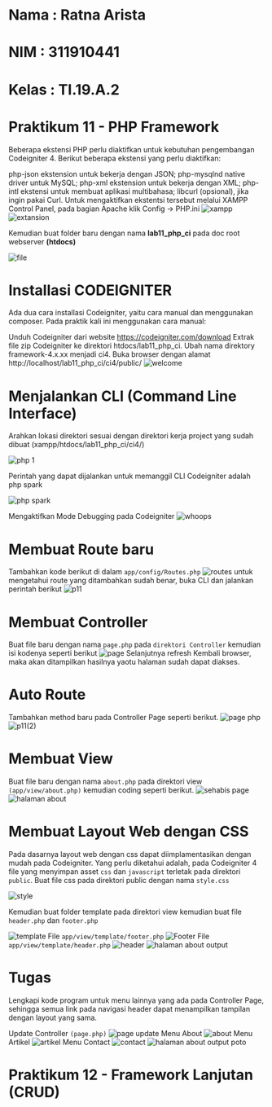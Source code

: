 # Nama : Ratna Arista
# NIM  : 311910441
# Kelas : TI.19.A.2
# Praktikum 11 - PHP Framework

Beberapa ekstensi PHP perlu diaktifkan untuk kebutuhan pengembangan Codeigniter 4. Berikut beberapa ekstensi yang perlu diaktifkan:

php-json ekstension untuk bekerja dengan JSON;
php-mysqlnd native driver untuk MySQL;
php-xml ekstension untuk bekerja dengan XML;
php-intl ekstensi untuk membuat aplikasi multibahasa;
libcurl (opsional), jika ingin pakai Curl.
Untuk mengaktifkan ekstentsi tersebut melalui XAMPP Control Panel, pada bagian Apache klik Config -> PHP.ini
![xampp](https://user-images.githubusercontent.com/56379930/122051358-b6670180-ce0e-11eb-9898-a25aea2cbccc.png)
![extansion](https://user-images.githubusercontent.com/56379930/122051415-c4b51d80-ce0e-11eb-8986-9082ffddee31.png)

Kemudian buat folder baru dengan nama **lab11_php_ci** pada doc root webserver **(htdocs)**

![file](https://user-images.githubusercontent.com/56379930/122052591-0a261a80-ce10-11eb-8646-a916671ab346.png)
# Installasi CODEIGNITER
Ada dua cara installasi Codeigniter, yaitu cara manual dan menggunakan composer. Pada praktik kali ini menggunakan cara manual:

Unduh Codeigniter dari website https://codeigniter.com/download
Extrak file zip Codeigniter ke direktori htdocs/lab11_php_ci.
Ubah nama direktory framework-4.x.xx menjadi ci4.
Buka browser dengan alamat http://localhost/lab11_php_ci/ci4/public/
![welcome](https://user-images.githubusercontent.com/56379930/122051450-cf6fb280-ce0e-11eb-8daa-f822fdd49702.png)
# Menjalankan CLI (Command Line Interface)
Arahkan lokasi direktori sesuai dengan direktori kerja project yang sudah dibuat (xampp/htdocs/lab11_php_ci/ci4/)

![php 1](https://user-images.githubusercontent.com/56379930/122051530-e6aea000-ce0e-11eb-93d1-8398db16c0e9.png)

Perintah yang dapat dijalankan untuk memanggil CLI Codeigniter adalah php spark

![php spark](https://user-images.githubusercontent.com/56379930/122051574-f332f880-ce0e-11eb-9a3c-b7b7d1447049.png)

Mengaktifkan Mode Debugging pada Codeigniter
![whoops](https://user-images.githubusercontent.com/56379930/122051622-00e87e00-ce0f-11eb-88be-320bef906069.png)

# Membuat Route baru
Tambahkan kode berikut di dalam `app/config/Routes.php`
![routes](https://user-images.githubusercontent.com/56379930/122883217-2b828b80-d367-11eb-8559-6ba6454c17cb.png)
untuk mengetahui route yang ditambahkan sudah benar, buka CLI dan jalankan perintah berikut
![p11](https://user-images.githubusercontent.com/56379930/122883271-3b9a6b00-d367-11eb-9a62-0811bc0eaf18.png)

# Membuat Controller
Buat file baru dengan nama `page.php` pada `direktori Controller` kemudian isi kodenya seperti berikut
![page](https://user-images.githubusercontent.com/56379930/122886460-2ffc7380-d36a-11eb-87df-609cf8a5f349.png)
Selanjutnya refresh Kembali browser, maka akan ditampilkan hasilnya yaotu halaman sudah dapat diakses.
# Auto Route
Tambahkan method baru pada Controller Page seperti berikut.
![page php](https://user-images.githubusercontent.com/56379930/122883415-5ec51a80-d367-11eb-9544-9da3ad7451ba.png)
![p11(2)](https://user-images.githubusercontent.com/56379930/122886472-338ffa80-d36a-11eb-93f3-d15e12f5fa31.png)
# Membuat View
Buat file baru dengan nama `about.php` pada direktori view `(app/view/about.php)` kemudian coding seperti berikut.
![sehabis page](https://user-images.githubusercontent.com/56379930/122883423-61c00b00-d367-11eb-9d01-22bfb83bba11.png)
![halaman about](https://user-images.githubusercontent.com/56379930/122887223-e2ccd180-d36a-11eb-82fc-58ce246e33cd.png)
# Membuat Layout Web dengan CSS
Pada dasarnya layout web dengan css dapat diimplamentasikan dengan mudah pada Codeigniter. Yang perlu diketahui adalah, pada Codeigniter 4 file yang menyimpan asset `css` dan `javascript` terletak pada direktori `public`. Buat file css pada direktori public dengan nama `style.css`

![style](https://user-images.githubusercontent.com/56379930/122883568-89af6e80-d367-11eb-9a27-c7d988f3a17a.png)

Kemudian buat folder template pada direktori view kemudian buat file `header.php` dan `footer.php`

![template](https://user-images.githubusercontent.com/56379930/122883589-8fa54f80-d367-11eb-8588-f203dba58691.png)
File `app/view/template/footer.php`
![Footer](https://user-images.githubusercontent.com/56379930/122888191-cda47280-d36b-11eb-8edc-83f3fa1a6afa.png)
File `app/view/template/header.php`
![header](https://user-images.githubusercontent.com/56379930/122888208-d09f6300-d36b-11eb-815a-4b7130d1df9e.png)
![halaman about output](https://user-images.githubusercontent.com/56379930/122883934-d7c47200-d367-11eb-870a-54a7392a3025.png)

# Tugas
Lengkapi kode program untuk menu lainnya yang ada pada Controller Page, sehingga semua link pada navigasi header dapat menampilkan tampilan dengan layout yang sama.

Update Controller `(page.php)`
![page update](https://user-images.githubusercontent.com/56379930/122889303-dfd2e080-d36c-11eb-96ec-2f5f0cd81b59.png)
Menu About
![about](https://user-images.githubusercontent.com/56379930/122889365-eeb99300-d36c-11eb-96ac-d8313819908a.png)
Menu Artikel
![artikel](https://user-images.githubusercontent.com/56379930/122889392-f6793780-d36c-11eb-8eac-8c0d75067f22.png)
Menu Contact
![contact](https://user-images.githubusercontent.com/56379930/122889416-fb3deb80-d36c-11eb-82e8-958860014d0c.png)
![halaman about output poto](https://user-images.githubusercontent.com/56379930/122889459-042ebd00-d36d-11eb-99e2-454a572452d0.png)

# Praktikum 12 - Framework Lanjutan (CRUD)
